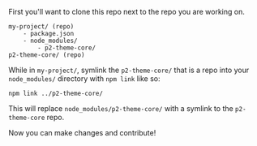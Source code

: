 First you'll want to clone this repo next to the repo you are working on.

```
my-project/ (repo)
    - package.json
    - node_modules/
        - p2-theme-core/
p2-theme-core/ (repo)
```

While in `my-project/`, symlink the `p2-theme-core/` that is a repo into your `node_modules/` directory with `npm link` like so:

    npm link ../p2-theme-core/

This will replace `node_modules/p2-theme-core/` with a symlink to the `p2-theme-core` repo.

Now you can make changes and contribute!


